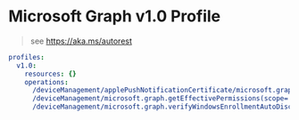 # Microsoft Graph v1.0 Profile

> see https://aka.ms/autorest

``` yaml
profiles:
  v1.0:
    resources: {}
    operations:
      /deviceManagement/applePushNotificationCertificate/microsoft.graph.downloadApplePushNotificationCertificateSigningRequest(): v1.0
      /deviceManagement/microsoft.graph.getEffectivePermissions(scope='{scope}'): v1.0
      /deviceManagement/microsoft.graph.verifyWindowsEnrollmentAutoDiscovery(domainName='{domainName}'): v1.0

```
